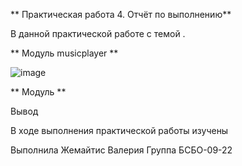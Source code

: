 **  Практическая работа 4. Отчёт по выполнению**

В данной практической работе с темой .

**  Модуль musicplayer **

![image](https://github.com/user-attachments/assets/7fecef30-ea92-4cce-8592-56d6913b86d2)


**  Модуль  **




Вывод

В ходе выполнения практической работы изучены 

Выполнила Жемайтис Валерия
Группа БСБО-09-22
